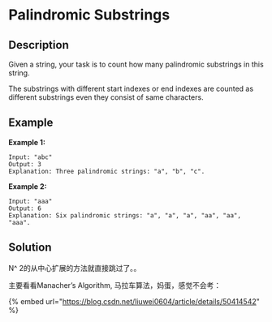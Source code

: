 # Palindromic Substrings

## Description

Given a string, your task is to count how many palindromic substrings in this string.

The substrings with different start indexes or end indexes are counted as different substrings even they consist of same characters.

## Example

**Example 1:**  


```text
Input: "abc"
Output: 3
Explanation: Three palindromic strings: "a", "b", "c".
```

**Example 2:**  


```text
Input: "aaa"
Output: 6
Explanation: Six palindromic strings: "a", "a", "a", "aa", "aa", "aaa".
```

## Solution

N^ 2的从中心扩展的方法就直接跳过了。。

主要看看Manacher’s Algorithm, 马拉车算法，妈蛋，感觉不会考：

{% embed url="https://blog.csdn.net/liuwei0604/article/details/50414542" %}



